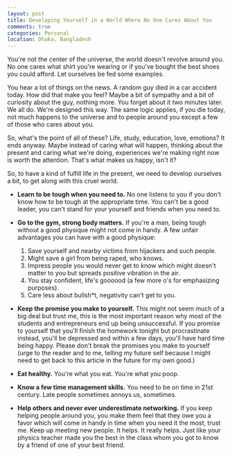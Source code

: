 ```yaml
---
layout: post
title: Developing Yourself in a World Where No One Cares About You
comments: true
categories: Personal
location: Dhaka, Bangladesh
---
```


You're not the center of the universe, the world doesn't revolve around you. No one cares what shirt you're wearing or if you've bought the best shoes you could afford. Let ourselves be fed some examples.

You hear a lot of things on the news. A random guy died in a car accident today. How did that make you feel? Maybe a bit of sympathy and a bit of curiosity about the guy, nothing more. You forget about it two minutes later. We all do. We're designed this way. The same logic applies, if you die today, not much happens to the universe and to people around you except a few of those who cares about you.

So, what's the point of all of these? Life, study, education, love, emotions? It ends anyway. Maybe instead of caring what will happen, thinking about the present and caring what we're doing, experiences we're making right now is worth the attention. That's what makes us happy, isn't it?

So, to have a kind of fulfill life in the present, we need to develop ourselves a bit, to get along with this cruel world.

* <b>Learn to be tough when you need to.</b> No one listens to you if you don't know how to be tough at the appropriate time. You can't be a good leader, you can't stand for your yourself and friends when you need to.

* <b>Go to the gym, strong body matters.</b> If you're a man, being tough without a good physique might not come in handy. A few unfair advantages you can have with a good physique: 
	
	1. Save yourself and nearby victims from hijackers and such people.
	2. Might save a girl from being raped, who knows.
	3. Impress people you would never get to know which might doesn't matter to you but spreads positive vibration in the air.
	4. You stay confident, life's goooood (a few more o's for emphasizing purposes).
	5. Care less about bullsh*t, negativity can't get to you.

* <b>Keep the promise you make to yourself.</b> This might not seem much of a big deal but trust me, this is the most important reason why most of the students and entrepreneurs end up being unsuccessful. If you promise to yourself that you'll finish the homework tonight but procrastinate instead, you'll be depressed and within a few days, you'll have hard time being happy. Please don't break the promises you make to yourself (urge to the reader and to me, telling my future self because I might need to get back to this article in the future for my own good.)

* <b>Eat healthy.</b> You're what you eat. You're what you poop.

* <b>Know a few time management skills.</b> You need to be on time in 21st century. Late people sometimes annoys us, sometimes.

* <b>Help others and never ever underestimate networking.</b> If you keep helping people around you, you make them feel that they owe you a favor which will come in handy in time when you need it the most, trust me. Keep up meeting new people. It helps. It really helps. Just like your physics teacher made you the best in the class whom you got to know by a friend of one of your best friend.